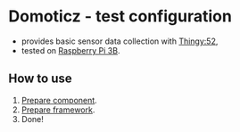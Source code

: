 # Domoticz - test configuration

- provides basic sensor data collection with [Thingy:52](https://www.nordicsemi.com/Software-and-Tools/Development-Kits/Nordic-Thingy-52),
- tested on [Raspberry Pi 3B](<https://www.raspberrypi.org/products/raspberry-pi-3-model-b/>).

## How to use

1. [Prepare component](component).
2. [Prepare framework](domoticz).
3. Done!
